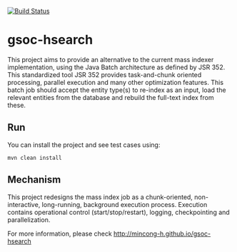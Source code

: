[![Build Status][travis-img]][travis]

# gsoc-hsearch

This project aims to provide an alternative to the current mass indexer 
implementation, using the Java Batch architecture as defined by JSR 352. This 
standardized tool JSR 352 provides task-and-chunk oriented processing, parallel 
execution and many other optimization features. This batch job should accept 
the entity type(s) to re-index as an input, load the relevant entities from the 
database and rebuild the full-text index from these.


## Run

You can install the project and see test cases using:

    mvn clean install


## Mechanism

This project redesigns the mass index job as a chunk-oriented, non-interactive,
long-running, background execution process. Execution contains operational
control (start/stop/restart), logging, checkpointing and parallelization.

For more information, please check http://mincong-h.github.io/gsoc-hsearch

[travis]: https://travis-ci.org/mincong-h/gsoc-hsearch
[travis-img]: https://travis-ci.org/mincong-h/gsoc-hsearch.svg?branch=master
